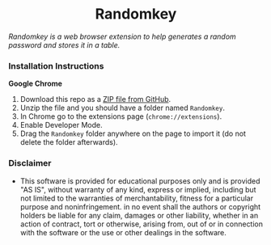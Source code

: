 <h1 align="center">Randomkey</h1>

*Randomkey is a web browser extension to help generates a random password and stores it in a table.*

### Installation Instructions
**Google Chrome**
1. Download this repo as a [ZIP file from GitHub](https://github.com/Marchccc/randomkey-chrome/archive/master.zip).
1. Unzip the file and you should have a folder named `Randomkey`.
1. In Chrome go to the extensions page (`chrome://extensions`).
1. Enable Developer Mode.
1. Drag the `Randomkey` folder anywhere on the page to import it (do not delete the folder afterwards).

### Disclaimer
* This software is provided for educational purposes only and
is provided "AS IS", without warranty of any kind, express or
implied, including but not limited to the warranties of merchantability,
fitness for a particular purpose and noninfringement. in no event shall the
authors or copyright holders be liable for any claim, damages or other
liability, whether in an action of contract, tort or otherwise, arising from,
out of or in connection with the software or the use or other dealings in the
software.
